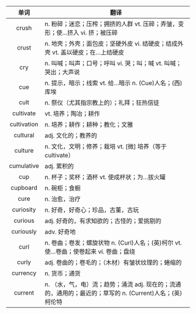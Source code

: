 |单词|翻译  |
|:--:|--| 
|	crush  		|		n. 粉碎；迷恋；压榨；拥挤的人群 vt. 压碎；弄皱，变形；使…挤入 vi. 挤；被压碎	|		
|	crust  		|		n. 地壳；外壳；面包皮；坚硬外皮 vi. 结硬皮；结成外壳 vt. 盖以硬皮；在…上结硬皮	|		
|	cry  		|		n. 叫喊；叫声；口号；呼叫 vi. 哭；叫；喊 vt. 叫喊；哭出；大声说	|		
|	cue  		|		n. 提示，暗示；线索 vt. 给…暗示 n. (Cue)人名；(西)库埃	|		
|	cult  		|		n. 祭仪（尤其指宗教上的）；礼拜；狂热信徒	|		
|	cultivate  		|		vt. 培养；陶冶；耕作	|		
|	cultivation  		|		n. 培养；耕作；耕种；教化；文雅	|		
|	cultural  		|		adj. 文化的；教养的	|		
|	culture  		|		n. 文化，文明；修养；栽培 vt. [微] 培养（等于cultivate）	|		
|	cumulative  		|		adj. 累积的	|		
|	cup  		|		n. 杯子；奖杯；酒杯 vt. 使成杯状；为…拔火罐	|		
|	cupboard  		|		n. 碗柜；食橱	|		
|	cure  		|		n. 治愈，治疗	|		
|	curiosity  		|		n. 好奇，好奇心；珍品，古董，古玩	|		
|	curious  		|		adj. 好奇的，有求知欲的；古怪的；爱挑剔的	|		
|	curiously  		|		adv. 好奇地	|		
|	curl  		|		n. 卷曲；卷发；螺旋状物 n. (Curl)人名；(英)柯尔 vt. 使…卷曲；使卷起来 vi. 卷曲；盘绕	|		
|	curly  		|		adj. 卷曲的；卷毛的；（木材）有皱状纹理的；蜷缩的	|		
|	currency  		|		n. 货币；通货	|		
|	current  		|		n. （水，气，电）流；趋势；涌流 adj. 现在的；流通的，通用的；最近的；草写的 n. (Current)人名；(英)柯伦特	|		
